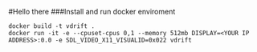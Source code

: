 #Hello there
###Install and run docker enviroment
```console
docker build -t vdrift .
docker run -it -e --cpuset-cpus 0,1 --memory 512mb DISPLAY=<YOUR IP ADDRESS>:0.0 -e SDL_VIDEO_X11_VISUALID=0x022 vdrift
```
